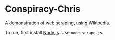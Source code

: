 # Conspiracy-Chris
A demonstration of web scraping, using Wikipedia.

To run, first install [Node.js](https://nodejs.org/en/).
Use `node scrape.js`.
